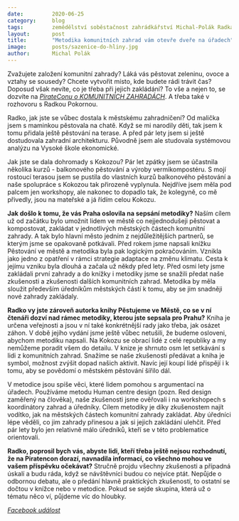 ```yaml
---
date:         2020-06-25
category:     blog
tags:         zemědělství soběstačnost zahrádkářství Michal-Polák Radka-Pokorná 
layout:       post
title:        "Metodika komunitních zahrad vám otevře dveře na úřadech"
image:        posts/sazenice-do-hliny.jpg
author:       Michal Polák
---  
```

Zvažujete založení komunitní zahrady? Láká vás pěstovat zeleninu, ovoce a vztahy se sousedy? Chcete vytvořit místo, kde budete rádi trávit čas? Doposud však nevíte, co je třeba při jejich zakládání? To vše a nejen to, se dozvíte na *[PirateConu o KOMUNITNÍCH ZAHRADÁCH](https://www.facebook.com/events/s/piratecon-komunitni-zahrady/583314608980424/)*. A třeba také v rozhovoru s Radkou Pokornou.

Radko, jak jste se vůbec dostala k městskému zahradničení?
Od malička jsem s maminkou pěstovala na chatě. Když se mi narodily děti, tak jsem k tomu přidala ještě pěstování na terase. A před pár lety jsem si ještě dostudovala zahradní architekturu. Původně jsem ale studovala systémovou analýzu na Vysoké škole ekonomické.

Jak jste se dala dohromady s Kokozou?
Pár let zpátky jsem se účastnila několika kurzů - balkonového pěstování a výroby vermikompostéru. S mojí rostoucí terasou jsem se pustila do vlastních kurzů balkonového pěstování a naše spolupráce s Kokozou tak přirozeně vyplynula. Nejdříve jsem měla pod palcem jen workshopy, ale nakonec to dopadlo tak, že kolegyně, co mě přivedly, jsou na mateřské a já řídím celou Kokozu.

**Jak došlo k tomu, že vás Praha oslovila na sepsání metodiky?**
Naším cílem už od začátku bylo umožnit lidem ve městě co nejjednodušeji pěstovat a kompostovat, zakládat v jednotlivých městských částech komunitní zahrady. A tak bylo hlavní město jedním z nejdůležitějších partnerů, se kterým jsme se opakovaně potkávali. Před rokem jsme napsali knížku Pěstování ve městě a metodika byla pak logickým pokračováním. Vznikla jako jedno z opatření v rámci strategie adaptace na změnu klimatu. Cesta k jejímu vzniku byla dlouhá a začala už někdy před lety. Před osmi lety jsme zakládali první zahrady a do knížky i metodiky jsme se snažili předat naše zkušenosti a zkušenosti dalších komunitních zahrad. Metodika by měla sloužit především úředníkům městských částí k tomu, aby se jim snadněji nové zahrady zakládaly.

**Radko vy jste zároveň autorka knihy Pěstujeme ve Městě, co se v ní čtenáři dozví nad rámec metodiky, kterou jste sepsala pro Prahu?**
Kniha je určena veřejnosti a jsou v ní také konkrétnější rady jako třeba, jak osázet záhon. V době jejího vydání jsme ještě vůbec netušili, že budeme osloveni, abychom metodiku napsali. Na Kokozu se obrací lidé z celé republiky a my nemůžeme poradit všem do detailu. V knize je shrnuto osm let setkávání s lidi z komunitních zahrad. Snažíme se naše zkušenosti předávat a kniha je symbol, možnost zvýšit dopad našich aktivit. Navíc její koupí lidé přispějí i k tomu, aby se povědomí o městském pěstování šířilo dál.

V metodice jsou spíše věci, které lidem pomohou s argumentací na úřadech. Používáme metodu Human centre design (pozn. Red design zaměřený na člověka), naše zkušenosti jsme ověřovali i na workshopech s koordinátory zahrad a úředníky. Cílem metodiky je díky zkušenostem najít vodítko, jak na městských částech komunitní zahrady zakládat. Aby úředníci lépe věděli, co jim zahrady přinesou a jak si jejich zakládání ulehčit. Před pár lety bylo jen relativně málo úředníků, kteří se v této problematice orientovali.

**Radko, poprosil bych vás, abyste lidi, kteří třeba ještě nejsou rozhodnutí, že na Piratencon dorazí, navnadila informací, co všechno mohou ve vašem příspěvku očekávat?**
Stručně projdu všechny zkušenosti a případná úskalí a budu ráda, když se návštěvníci budou co nejvíce ptát. Nepůjde o odbornou debatu, ale o předání hlavně praktických zkušeností, to ostatní se dočtou v knížce nebo v metodice. Pokud se sejde skupina, která už o tématu něco ví, půjdeme víc do hloubky.  

*[Facebook událost](https://www.facebook.com/events/s/piratecon-komunitni-zahrady/583314608980424/)*
